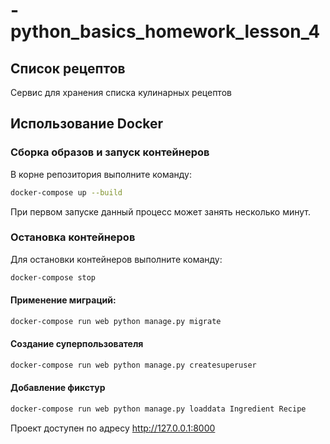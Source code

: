 # -python_basics_homework_lesson_4

## Список рецептов

Сервис для хранения списка кулинарных рецептов

## Использование Docker

### Сборка образов и запуск контейнеров

В корне репозитория выполните команду:

```bash
docker-compose up --build
```

При первом запуске данный процесс может занять несколько минут.

### Остановка контейнеров

Для остановки контейнеров выполните команду:

```bash
docker-compose stop
```
#### Применение миграций:

```bash
docker-compose run web python manage.py migrate
```


#### Создание суперпользователя

```bash
docker-compose run web python manage.py createsuperuser
```

#### Добавление фикстур

```bash
docker-compose run web python manage.py loaddata Ingredient Recipe
```

Проект доступен по адресу http://127.0.0.1:8000